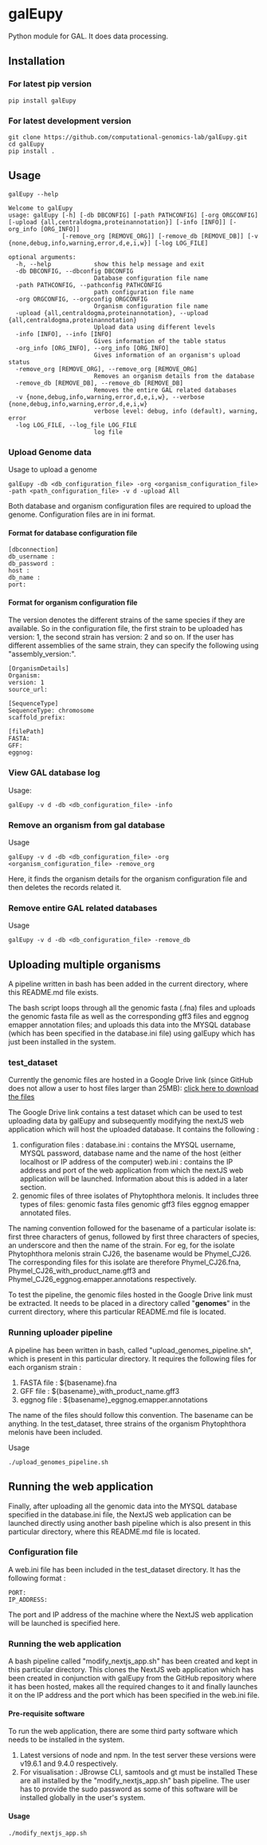 
# galEupy
Python module for GAL. It does data processing.
 
## Installation
### For latest pip version
```commandline
pip install galEupy
```

### For latest development version

```batch
git clone https://github.com/computational-genomics-lab/galEupy.git
cd galEupy
pip install .
```

## Usage
```batch
galEupy --help

```

```batch
Welcome to galEupy
usage: galEupy [-h] [-db DBCONFIG] [-path PATHCONFIG] [-org ORGCONFIG] [-upload {all,centraldogma,proteinannotation}] [-info [INFO]] [-org_info [ORG_INFO]]
               [-remove_org [REMOVE_ORG]] [-remove_db [REMOVE_DB]] [-v {none,debug,info,warning,error,d,e,i,w}] [-log LOG_FILE]

optional arguments:
  -h, --help            show this help message and exit
  -db DBCONFIG, --dbconfig DBCONFIG
                        Database configuration file name
  -path PATHCONFIG, --pathconfig PATHCONFIG
                        path configuration file name
  -org ORGCONFIG, --orgconfig ORGCONFIG
                        Organism configuration file name
  -upload {all,centraldogma,proteinannotation}, --upload {all,centraldogma,proteinannotation}
                        Upload data using different levels
  -info [INFO], --info [INFO]
                        Gives information of the table status
  -org_info [ORG_INFO], --org_info [ORG_INFO]
                        Gives information of an organism's upload status
  -remove_org [REMOVE_ORG], --remove_org [REMOVE_ORG]
                        Removes an organism details from the database
  -remove_db [REMOVE_DB], --remove_db [REMOVE_DB]
                        Removes the entire GAL related databases
  -v {none,debug,info,warning,error,d,e,i,w}, --verbose {none,debug,info,warning,error,d,e,i,w}
                        verbose level: debug, info (default), warning, error
  -log LOG_FILE, --log_file LOG_FILE
                        log file

```

### Upload Genome data
Usage to upload a genome
```commandline
galEupy -db <db_configuration_file> -org <organism_configuration_file> -path <path_configuration_file> -v d -upload All
```
Both database and organism configuration files are required to upload the genome. Configuration files are in ini format. 

#### Format for database configuration file

```commandline
[dbconnection]
db_username : 
db_password : 
host : 
db_name : 
port:
```
#### Format for organism configuration file
The version denotes the different strains of the same species if they are available. So in the configuration file, the first strain to be uploaded has version: 1, the second strain has version: 2 and so on. 
If the user has different assemblies of the same strain, they can specify the following using "assembly_version:". 

```commandline
[OrganismDetails]
Organism:
version: 1
source_url:

[SequenceType]
SequenceType: chromosome
scaffold_prefix:

[filePath]
FASTA:
GFF:
eggnog: 
```

### View GAL database log
Usage:
```commandline
galEupy -v d -db <db_configuration_file> -info
```

### Remove an organism from gal database
Usage
```commandline
galEupy -v d -db <db_configuration_file> -org <organism_configuration_file> -remove_org
```
Here, it finds the organism details for the organism configuration file and then deletes the records related it.

### Remove entire GAL related databases
Usage
```commandline
galEupy -v d -db <db_configuration_file> -remove_db
```

## Uploading multiple organisms 

A pipeline written in bash has been added in the current directory, where this README.md file exists. 

The bash script loops through all the genomic fasta (.fna) files and uploads the genomic fasta file as well as the corresponding gff3 files and eggnog emapper annotation files; and uploads this data into the MYSQL database (which has been specified in the database.ini file) using galEupy which has just been installed in the system. 

### test_dataset
Currently the genomic files are hosted in a Google Drive link (since GitHub does not allow a user to host files larger than 25MB): 
[click here to download the files](https://drive.google.com/file/d/12aGDrdPCmoWGtE1fThxUoC0vVrMH0ens/view?usp=sharing)

The Google Drive link contains a test dataset which can be used to test uploading data by galEupy and subsequently modifying the nextJS web application which will host the uploaded database. 
It contains the following : 
1) configuration files : 
  database.ini : contains the MYSQL username, MYSQL password, database name and the name of the host (either localhost or IP address of the computer)
  web.ini : contains the IP address and port of the web application from which the nextJS web application will be launched. Information about this is added in a later section.                                            
2) genomic files of three isolates of Phytophthora melonis. It includes three types of files:
  genomic fasta files 
  genomic gff3 files
  eggnog emapper annotated files. 

The naming convention followed for the basename of a particular isolate is: first three characters of genus, followed by first three characters of species, an underscore and then the name of the strain. 
For eg, for the isolate Phytophthora melonis strain CJ26, the basename would be Phymel_CJ26.
The corresponding files for this isolate are therefore Phymel_CJ26.fna, Phymel_CJ26_with_product_name.gff3 and Phymel_CJ26_eggnog.emapper.annotations respectively. 

To test the pipeline, the genomic files hosted in the Google Drive link must be extracted.
It needs to be placed in a directory called "**genomes**" in the current directory, where this particular README.md file is located. 

### Running uploader pipeline
 A pipeline has been written in bash, called "upload_genomes_pipeline.sh", which is present in this particular directory. It requires the following files for each organism strain :
1) FASTA file : ${basename}.fna
2) GFF file : ${basename}_with_product_name.gff3
3) eggnog file : ${basename}_eggnog.emapper.annotations

The name of the files should follow this convention. The basename can be anything. In the test_dataset, three strains of the organism Phytophthora melonis have been included. 

Usage 
```commandline
./upload_genomes_pipeline.sh
```
## Running the web application

Finally, after uploading all the genomic data into the MYSQL database specified in the database.ini file, the NextJS web application can be launched directly using another bash pipeline which is also present in this particular directory, where this README.md file is located. 



### Configuration file
A web.ini file has been included in the test_dataset directory. It has the following format :
```commandline
PORT: 
IP_ADDRESS: 
```
The port and IP address of the machine where the NextJS web application will be launched is specified here. 

### Running the web application

A bash pipeline called "modify_nextjs_app.sh" has been created and kept in this particular directory. This clones the NextJS web application which has been created in conjunction with galEupy from the GitHub repository where it has been hosted, makes all the required changes to it and finally launches it on the IP address and the port which has been specified in the web.ini file.

#### Pre-requisite software 
To run the web application, there are some third party software which needs to be installed in the system.
 1) Latest versions of node and npm. In the test server these versions were v19.6.1 and 9.4.0 respectively.
 2) For visualisation : JBrowse CLI, samtools and gt must be installed
    These are all installed by the "modify_nextjs_app.sh" bash pipeline. The user has to provide the sudo password as some of this software will be installed globally in the user's system.
    
    
#### Usage
```commandline
./modify_nextjs_app.sh
```
